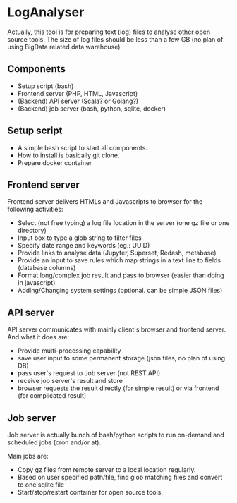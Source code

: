 # LogAnalyser
Actually, this tool is for preparing text (log) files to analyse other open source tools.
The size of log files should be less than a few GB (no plan of using BigData related data warehouse)

## Components

* Setup script (bash)
* Frontend server (PHP, HTML, Javascript)
* (Backend) API server (Scala? or Golang?)
* (Backend) job server (bash, python, sqlite, docker)

## Setup script
* A simple bash script to start all components.
* How to install is basically git clone.
* Prepare docker container

## Frontend server
Frontend server delivers HTMLs and Javascripts to browser for the following activities:

* Select (not free typing) a log file location in the server (one gz file or one directory)
* Input box to type a glob string to filter files
* Specify date range and keywords (eg.: UUID)
* Provide links to analyse data (Jupyter, Superset, Redash, metabase)
* Provide an input to save rules which map strings in a text line to fields (database columns)
* Format long/complex job result and pass to browser (easier than doing in javascript)
* Adding/Changing system settings (optional. can be simple JSON files)

## API server
API server communicates with mainly client's browser and frontend server. And what it does are:

* Provide multi-processing capability
* save user input to some permanent storage (json files, no plan of using DB)
* pass user's request to Job server (not REST API)
* receive job server's result and store
* browser requests the result directly (for simple result) or via frontend (for complicated result)

## Job server
Job server is actually bunch of bash/python scripts to run on-demand and scheduled jobs (cron and/or at).

Main jobs are:
* Copy gz files from remote server to a local location regularly.
* Based on user specified path/file, find glob matching files and convert to one sqlite file
* Start/stop/restart container for open source tools.
